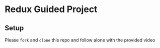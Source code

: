 # Redux Guided Project

## Setup

Please `fork` and `clone` this repo and follow alone with the provided video

